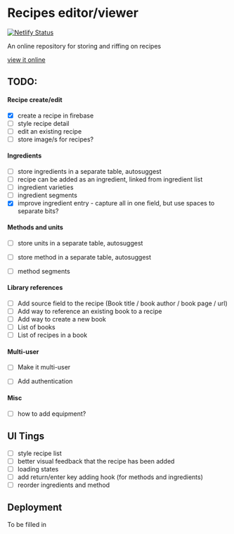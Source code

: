 # Recipes editor/viewer

[![Netlify Status](https://api.netlify.com/api/v1/badges/60689355-a73d-4144-965d-835ec2335192/deploy-status)](https://app.netlify.com/sites/brave-aryabhata-f41f87/deploys)

An online repository for storing and riffing on recipes

[view it online](https://brave-aryabhata-f41f87.netlify.com/)

## TODO:

#### Recipe create/edit
- [x] create a recipe in firebase
- [ ] style recipe detail
- [ ] edit an existing recipe
- [ ] store image/s for recipes?

#### Ingredients
- [ ] store ingredients in a separate table, autosuggest
- [ ] recipe can be added as an ingredient, linked from ingredient list
- [ ] ingredient varieties
- [ ] ingredient segments
- [x] improve ingredient entry - capture all in one field, but use spaces to separate bits?

#### Methods and units
- [ ] store units in a separate table, autosuggest
- [ ] store method in a separate table, autosuggest
- [ ] method segments


#### Library references
- [ ] Add source field to the recipe (Book title / book author / book page / url)
- [ ] Add way to reference an existing book to a recipe
- [ ] Add way to create a new book
- [ ] List of books
- [ ] List of recipes in a book

#### Multi-user
- [ ] Make it multi-user
- [ ] Add authentication


#### Misc
- [ ] how to add equipment?


## UI Tings
- [ ] style recipe list
- [ ] better visual feedback that the recipe has been added
- [ ] loading states
- [ ] add return/enter key adding hook (for methods and ingredients)
- [ ] reorder ingredients and method

## Deployment

To be filled in

